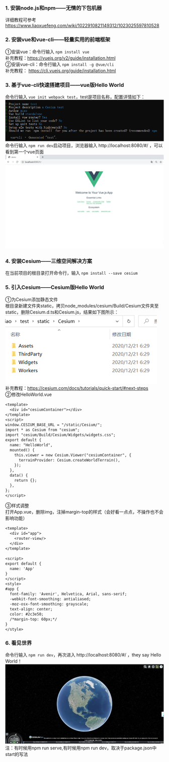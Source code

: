 
### 1. 安装node.js和npm——无情的下包机器  
详细教程可参考 https://www.liaoxuefeng.com/wiki/1022910821149312/1023025597810528  
### 2. 安装vue和vue-cli——轻量实用的前端框架 
①安装vue：命令行输入 `npm install vue`  
补充教程：https://vuejs.org/v2/guide/installation.html  
②安装vue-cli：命令行输入 `npm install -g @vue/cli`  
补充教程： https://cli.vuejs.org/guide/installation.html
### 3. 基于vue-cli快速搭建项目——vue版Hello World
命令行输入 `vue init webpack test`，test是项目名称，配置详情如下：  
![vue-cli配置](assets/test-set.png)  
命令行输入 `npm run dev`启动项目，浏览器输入 http://localhost:8080/#/ ，可以看到第一个vue页面  
![vue页面](assets/vue-helloworld.png)
### 4. 安装Cesium——三维空间解决方案  
在当前项目的根目录打开命令行，输入 `npm install --save cesium` 
### 5. 引入Cesium——Cesium版Hello World  
①为Cesium添加静态文件  
根目录新建文件夹static，拷贝node_modules/cesium/Build/Cesium文件夹至static，删除Cesium.d.ts和Cesium.js，结果如下图所示：  
![cesium静态文件配置](assets/static-cesium.png)  
补充教程：https://cesium.com/docs/tutorials/quick-start/#next-steps  
②修改HelloWorld.vue  
```
<template>
  <div id="cesiumContainer"></div>
</template>
<script>
window.CESIUM_BASE_URL = "/static/Cesium/";
import * as Cesium from "cesium";
import "cesium/Build/Cesium/Widgets/widgets.css";
export default {
  name: "HelloWorld",
  mounted() {
    this.viewer = new Cesium.Viewer("cesiumContainer", {
      terrainProvider: Cesium.createWorldTerrain(),
    });
  },
  data() {
    return {};
  },
};
</script>
```
③样式调整   
打开App.vue，删除img，注掉margin-top的样式（会好看一点点，不操作也不会影响功能）
```
<template>
  <div id="app">
    <router-view/>
  </div>
</template>

<script>
export default {
  name: 'App'
}
</script>
<style>
#app {
  font-family: 'Avenir', Helvetica, Arial, sans-serif;
  -webkit-font-smoothing: antialiased;
  -moz-osx-font-smoothing: grayscale;
  text-align: center;
  color: #2c3e50;
  /*margin-top: 60px;*/
}
</style>
```
### 6. 看见世界  
命令行输入 `npm run dev`，再次进入 http://localhost:8080/#/ ，they say Hello World！  
![cesium首页](assets/cesium-hello.png)
注：有时候用npm run serve,有时候用npm run dev，取决于package.json中start的写法
